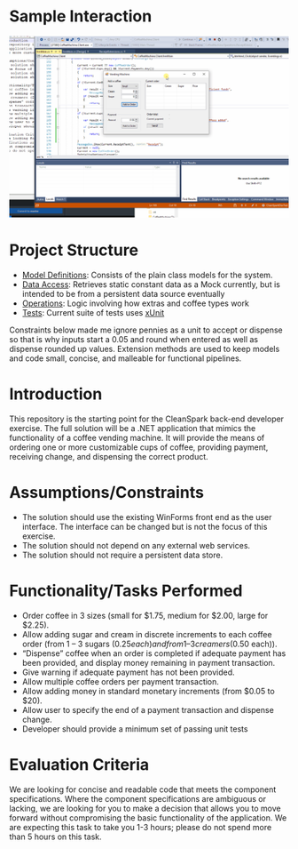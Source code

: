 # Sample Interaction
![](img/coffee_vending.gif)

# Project Structure
 - [Model Definitions](CoffeeMachine/CoffeeMachine.Model/): Consists of the plain class models for the system.
 - [Data Access](CoffeeMachine/CoffeeMachine.DataAccess/): Retrieves static constant data as a Mock currently, but is intended to be from a persistent data source eventually
 - [Operations](CoffeeMachine/CoffeeMachine.Operations/): Logic involving how extras and coffee types work
 - [Tests](CoffeeMachine/CoffeeMachine.Tests/): Current suite of tests uses [xUnit](https://xunit.github.io/)
 
Constraints below made me ignore pennies as a unit to accept or dispense so that is why inputs start a 0.05 and round when entered as well as dispense rounded up values.  Extension methods are used to keep models and code small, concise, and malleable for functional pipelines.

# Introduction 
This repository is the starting point for the CleanSpark back-end developer exercise. The full solution will be a .NET application that mimics the functionality of a coffee vending machine. It will provide the means of ordering one or more customizable cups of coffee, providing payment, receiving change, and dispensing the correct product. 

# Assumptions/Constraints
- The solution should use the existing WinForms front end as the user interface. The interface can be changed but is not the focus of this exercise.
- The solution should not depend on any external web services.
- The solution should not require a persistent data store.

# Functionality/Tasks Performed
- Order coffee in 3 sizes (small for $1.75, medium for $2.00, large for $2.25).
- Allow adding sugar and cream in discrete increments to each coffee order (from 1 – 3 sugars ($0.25 each) and from 1 – 3 creamers ($0.50 each)).
- “Dispense” coffee when an order is completed if adequate payment has been provided, and display money remaining in payment transaction.
- Give warning if adequate payment has not been provided.
- Allow multiple coffee orders per payment transaction.
- Allow adding money in standard monetary increments (from $0.05 to $20).
- Allow user to specify the end of a payment transaction and dispense change.
- Developer should provide a minimum set of passing unit tests
 
# Evaluation Criteria
We are looking for concise and readable code that meets the component specifications. Where the component specifications are ambiguous or lacking, we are looking for you to make a decision that allows you to move forward without compromising the basic functionality of the application. We are expecting this task to take you 1-3 hours; please do not spend more than 5 hours on this task.
